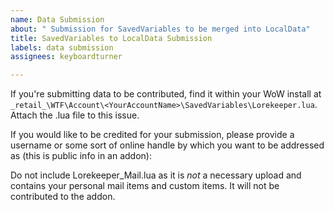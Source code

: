 ```yaml
---
name: Data Submission
about: " Submission for SavedVariables to be merged into LocalData"
title: SavedVariables to LocalData Submission
labels: data submission
assignees: keyboardturner

---
```


If you're submitting data to be contributed, find it within your WoW install at `_retail_\WTF\Account\<YourAccountName>\SavedVariables\Lorekeeper.lua`. Attach the .lua file to this issue.

If you would like to be credited for your submission, please provide a username or some sort of online handle by which you want to be addressed as (this is public info in an addon): 

Do not include Lorekeeper_Mail.lua as it is *not* a necessary upload and contains your personal mail items and custom items. It will not be contributed to the addon.
